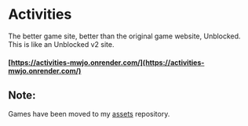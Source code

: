 # Activities
The better game site, better than the original game website, Unblocked. This is like an Unblocked v2 site.
#### [https://activities-mwjo.onrender.com/](https://activities-mwjo.onrender.com/)
## Note:
Games have been moved to my [assets](https://github.com/MINECRAFTGOLDFISH3/assets.git) repository.
